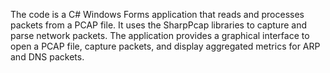 The code is a C# Windows Forms application that reads and processes packets from a PCAP file. It uses the SharpPcap libraries to capture and parse network packets. The application provides a graphical interface to open a PCAP file, capture packets, and display aggregated metrics for ARP and DNS packets.
